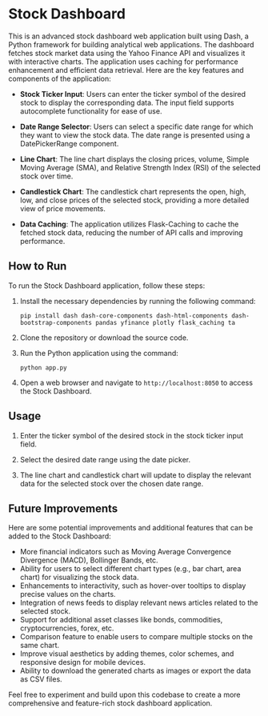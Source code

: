 # Stock Dashboard

This is an advanced stock dashboard web application built using Dash, a Python framework for building analytical web applications. The dashboard fetches stock market data using the Yahoo Finance API and visualizes it with interactive charts. The application uses caching for performance enhancement and efficient data retrieval. Here are the key features and components of the application:

- **Stock Ticker Input**: Users can enter the ticker symbol of the desired stock to display the corresponding data. The input field supports autocomplete functionality for ease of use.

- **Date Range Selector**: Users can select a specific date range for which they want to view the stock data. The date range is presented using a DatePickerRange component.

- **Line Chart**: The line chart displays the closing prices, volume, Simple Moving Average (SMA), and Relative Strength Index (RSI) of the selected stock over time. 

- **Candlestick Chart**: The candlestick chart represents the open, high, low, and close prices of the selected stock, providing a more detailed view of price movements.

- **Data Caching**: The application utilizes Flask-Caching to cache the fetched stock data, reducing the number of API calls and improving performance.

## How to Run

To run the Stock Dashboard application, follow these steps:

1. Install the necessary dependencies by running the following command:
   ```
   pip install dash dash-core-components dash-html-components dash-bootstrap-components pandas yfinance plotly flask_caching ta
   ```

2. Clone the repository or download the source code.

3. Run the Python application using the command:
   ```
   python app.py
   ```

4. Open a web browser and navigate to `http://localhost:8050` to access the Stock Dashboard.

## Usage

1. Enter the ticker symbol of the desired stock in the stock ticker input field.

2. Select the desired date range using the date picker.

3. The line chart and candlestick chart will update to display the relevant data for the selected stock over the chosen date range.

## Future Improvements

Here are some potential improvements and additional features that can be added to the Stock Dashboard:

- More financial indicators such as Moving Average Convergence Divergence (MACD), Bollinger Bands, etc.
- Ability for users to select different chart types (e.g., bar chart, area chart) for visualizing the stock data.
- Enhancements to interactivity, such as hover-over tooltips to display precise values on the charts.
- Integration of news feeds to display relevant news articles related to the selected stock.
- Support for additional asset classes like bonds, commodities, cryptocurrencies, forex, etc.
- Comparison feature to enable users to compare multiple stocks on the same chart.
- Improve visual aesthetics by adding themes, color schemes, and responsive design for mobile devices.
- Ability to download the generated charts as images or export the data as CSV files.

Feel free to experiment and build upon this codebase to create a more comprehensive and feature-rich stock dashboard application.


